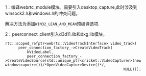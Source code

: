 1：编译webrtc_module模块。需要引入desktop_capture,此时涉及到winsock2.h和windows.h的冲突问题。

解决方法为添加`WIN32_LEAN_AND_MEAN`预编译选项.

2：peerconnect_client引入d3d11.lib和dxg.lib模块。

```
rtc::scoped_refptr<webrtc::VideoTrackInterface> video_track(
      peer_connection_factory_->CreateVideoTrack(
          kVideoLabel,
          peer_connection_factory_->CreateVideoSource(std::unique_ptr<cricket::VideoCapturer>(new windowscaputre())/*OpenVideoCaptureDevice()*/,
                                                      NULL)));
```

`  `

